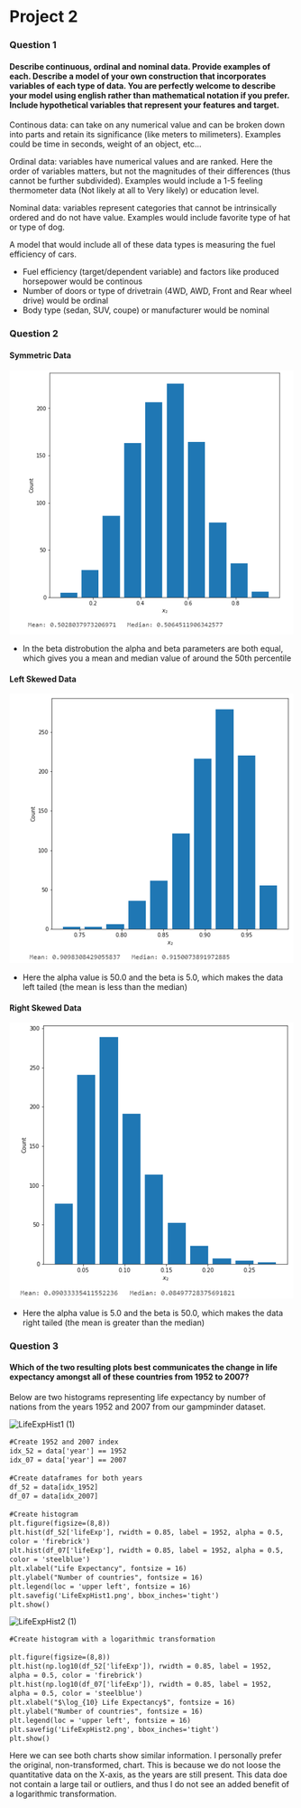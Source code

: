 # Project 2

### Question 1
#### Describe continuous, ordinal and nominal data. Provide examples of each. Describe a model of your own construction that incorporates variables of each type of data. You are perfectly welcome to describe your model using english rather than mathematical notation if you prefer. Include hypothetical variables that represent your features and target.

Continous data: can take on any numerical value and can be broken down into parts and retain its significance (like meters to milimeters). Examples could be time in seconds, weight of an object, etc...  

Ordinal data: variables have numerical values and are ranked. Here the order of variables matters, but not the magnitudes of their differences (thus cannot be further subdivided). Examples would include a 1-5 feeling thermometer data (Not likely at all to Very likely) or education level.

Nominal data: variables represent categories that cannot be intrinsically ordered and do not have value. Examples would include favorite type of hat or type of dog.

A model that would include all of these data types is measuring the fuel efficiency of cars.
- Fuel efficiency (target/dependent variable) and factors like produced horsepower would be continous
- Number of doors or type of drivetrain (4WD, AWD, Front and Rear wheel drive) would be ordinal
- Body type (sedan, SUV, coupe) or manufacturer would be nominal  

### Question 2
#### Symmetric Data
![](NoSkew.png)  
- In the beta distrobution the alpha and beta parameters are both equal, which gives you a mean and median value of around the 50th percentile
#### Left Skewed Data
![](LeftSkew.png)   
- Here the alpha value is 50.0 and the beta is 5.0, which makes the data left tailed (the mean is less than the median)
#### Right Skewed Data
![](RightSkew.png)   
- Here the alpha value is 5.0 and the beta is 50.0, which makes the data right tailed (the mean is greater than the median)


### Question 3
####  Which of the two resulting plots best communicates the change in life expectancy amongst all of these countries from 1952 to 2007?

Below are two histograms representing life expectancy by number of nations from the years 1952 and 2007 from our gampminder dataset.

![LifeExpHist1 (1)](https://user-images.githubusercontent.com/70855947/109902248-31454b80-7c68-11eb-9f24-45ef526bd900.png)


```
#Create 1952 and 2007 index
idx_52 = data['year'] == 1952
idx_07 = data['year'] == 2007

#Create dataframes for both years
df_52 = data[idx_1952]
df_07 = data[idx_2007]

#Create histogram
plt.figure(figsize=(8,8))
plt.hist(df_52['lifeExp'], rwidth = 0.85, label = 1952, alpha = 0.5, color = 'firebrick')
plt.hist(df_07['lifeExp'], rwidth = 0.85, label = 1952, alpha = 0.5, color = 'steelblue')
plt.xlabel("Life Expectancy", fontsize = 16)
plt.ylabel("Number of countries", fontsize = 16)
plt.legend(loc = 'upper left', fontsize = 16)
plt.savefig('LifeExpHist1.png', bbox_inches='tight')
plt.show()
```

![LifeExpHist2 (1)](https://user-images.githubusercontent.com/70855947/109902270-399d8680-7c68-11eb-8bc5-c755544eb7d2.png)

```
#Create histogram with a logarithmic transformation

plt.figure(figsize=(8,8))
plt.hist(np.log10(df_52['lifeExp']), rwidth = 0.85, label = 1952, alpha = 0.5, color = 'firebrick')
plt.hist(np.log10(df_07['lifeExp']), rwidth = 0.85, label = 1952, alpha = 0.5, color = 'steelblue')
plt.xlabel("$\log_{10} Life Expectancy$", fontsize = 16)
plt.ylabel("Number of countries", fontsize = 16)
plt.legend(loc = 'upper left', fontsize = 16)
plt.savefig('LifeExpHist2.png', bbox_inches='tight')
plt.show()
```

Here we can see both charts show similar information. I personally prefer the original, non-transformed, chart. This is because we do not loose the quantitative data on the X-axis, as the years are still present. This data doe not contain a large tail or outliers, and thus I do not see an added benefit of a logarithmic transformation.

